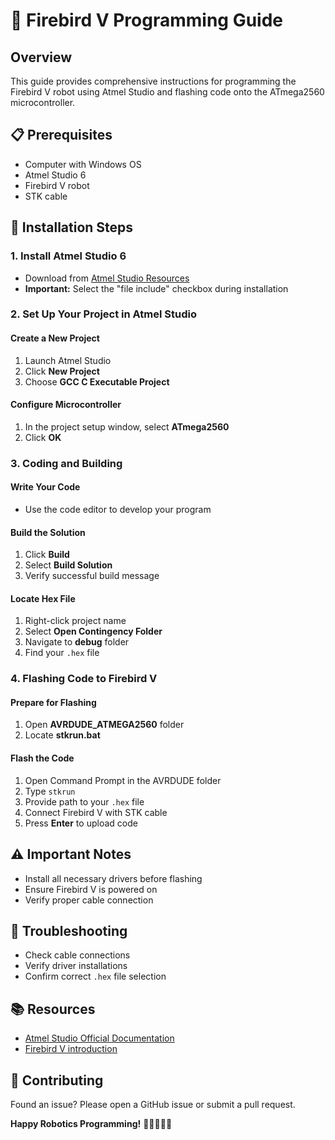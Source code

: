 # 🤖 Firebird V Programming Guide

## Overview
This guide provides comprehensive instructions for programming the Firebird V robot using Atmel Studio and flashing code onto the ATmega2560 microcontroller.

## 📋 Prerequisites
- Computer with Windows OS
- Atmel Studio 6
- Firebird V robot
- STK cable

## 🔧 Installation Steps

### 1. Install Atmel Studio 6
- Download from [Atmel Studio Resources](https://elsi.e-yantra.org/resources)
- **Important:** Select the "file include" checkbox during installation

### 2. Set Up Your Project in Atmel Studio

#### Create a New Project
1. Launch Atmel Studio
2. Click **New Project**
3. Choose **GCC C Executable Project**

#### Configure Microcontroller
1. In the project setup window, select **ATmega2560**
2. Click **OK**

### 3. Coding and Building

#### Write Your Code
- Use the code editor to develop your program

#### Build the Solution
1. Click **Build**
2. Select **Build Solution**
3. Verify successful build message

#### Locate Hex File
1. Right-click project name
2. Select **Open Contingency Folder**
3. Navigate to **debug** folder
4. Find your `.hex` file

### 4. Flashing Code to Firebird V

#### Prepare for Flashing
1. Open **AVRDUDE_ATMEGA2560** folder
2. Locate **stkrun.bat**

#### Flash the Code
1. Open Command Prompt in the AVRDUDE folder
2. Type `stkrun` 
3. Provide path to your `.hex` file
4. Connect Firebird V with STK cable
5. Press **Enter** to upload code

## ⚠️ Important Notes
- Install all necessary drivers before flashing
- Ensure Firebird V is powered on
- Verify proper cable connection

## 🚀 Troubleshooting
- Check cable connections
- Verify driver installations
- Confirm correct `.hex` file selection

## 📚 Resources
- [Atmel Studio Official Documentation](https://www.microchip.com/en-us/development-tools-tools-and-software/microchip-studio-for-avr-and-sam-devices)
- [Firebird V introduction](https://youtu.be/cL9gz8EEXgY?si=NtXmMQX9xHrkJCJt)

## 🤝 Contributing
Found an issue? Please open a GitHub issue or submit a pull request.

**Happy Robotics Programming!** 🤖👩‍💻👨‍💻
